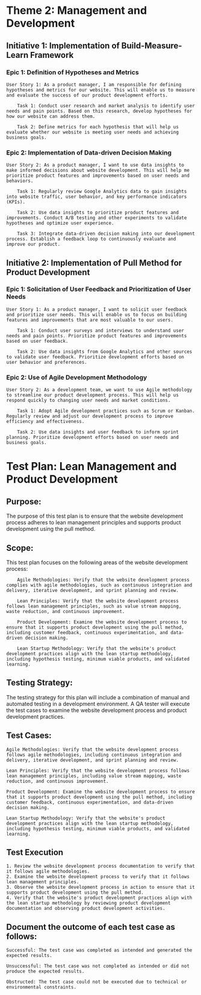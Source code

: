 # Theme 2: Management and Development

## Initiative 1: Implementation of Build-Measure-Learn Framework

### Epic 1: Definition of Hypotheses and Metrics

    User Story 1: As a product manager, I am responsible for defining hypotheses and metrics for our website. This will enable us to measure and evaluate the success of our product development efforts.

        Task 1: Conduct user research and market analysis to identify user needs and pain points. Based on this research, develop hypotheses for how our website can address them.

        Task 2: Define metrics for each hypothesis that will help us evaluate whether our website is meeting user needs and achieving business goals.

### Epic 2: Implementation of Data-driven Decision Making

    User Story 2: As a product manager, I want to use data insights to make informed decisions about website development. This will help me prioritize product features and improvements based on user needs and behaviors.

        Task 1: Regularly review Google Analytics data to gain insights into website traffic, user behavior, and key performance indicators (KPIs).

        Task 2: Use data insights to prioritize product features and improvements. Conduct A/B testing and other experiments to validate hypotheses and optimize user experience.

        Task 3: Integrate data-driven decision making into our development process. Establish a feedback loop to continuously evaluate and improve our product.

## Initiative 2: Implementation of Pull Method for Product Development

### Epic 1: Solicitation of User Feedback and Prioritization of User Needs

    User Story 1: As a product manager, I want to solicit user feedback and prioritize user needs. This will enable us to focus on building features and improvements that are most valuable to our users.

        Task 1: Conduct user surveys and interviews to understand user needs and pain points. Prioritize product features and improvements based on user feedback.

        Task 2: Use data insights from Google Analytics and other sources to validate user feedback. Prioritize development efforts based on user behavior and preferences.

### Epic 2: Use of Agile Development Methodology

    User Story 2: As a development team, we want to use Agile methodology to streamline our product development process. This will help us respond quickly to changing user needs and market conditions.

        Task 1: Adopt Agile development practices such as Scrum or Kanban. Regularly review and adjust our development process to improve efficiency and effectiveness.

        Task 2: Use data insights and user feedback to inform sprint planning. Prioritize development efforts based on user needs and business goals.

# Test Plan: Lean Management and Product Development

## Purpose:
The purpose of this test plan is to ensure that the website development process adheres to lean management principles and supports product development using the pull method.

## Scope:
This test plan focuses on the following areas of the website development process:

        Agile Methodologies: Verify that the website development process complies with agile methodologies, such as continuous integration and delivery, iterative development, and sprint planning and review.

        Lean Principles: Verify that the website development process follows lean management principles, such as value stream mapping, waste reduction, and continuous improvement.

        Product Development: Examine the website development process to ensure that it supports product development using the pull method, including customer feedback, continuous experimentation, and data-driven decision making.

        Lean Startup Methodology: Verify that the website's product development practices align with the lean startup methodology, including hypothesis testing, minimum viable products, and validated learning.
## Testing Strategy:
The testing strategy for this plan will include a combination of manual and automated testing in a development environment. A QA tester will execute the test cases to examine the website development process and product development practices.

## Test Cases:

    Agile Methodologies: Verify that the website development process follows agile methodologies, including continuous integration and delivery, iterative development, and sprint planning and review.

    Lean Principles: Verify that the website development process follows lean management principles, including value stream mapping, waste reduction, and continuous improvement.

    Product Development: Examine the website development process to ensure that it supports product development using the pull method, including customer feedback, continuous experimentation, and data-driven decision making.

    Lean Startup Methodology: Verify that the website's product development practices align with the lean startup methodology, including hypothesis testing, minimum viable products, and validated learning.

## Test Execution
    1. Review the website development process documentation to verify that it follows agile methodologies.
    2. Examine the website development process to verify that it follows lean management principles.
    3. Observe the website development process in action to ensure that it supports product development using the pull method.
    4. Verify that the website's product development practices align with the lean startup methodology by reviewing product development documentation and observing product development activities.

## Document the outcome of each test case as follows:

    Successful: The test case was completed as intended and generated the expected results.

    Unsuccessful: The test case was not completed as intended or did not produce the expected results.
    
    Obstructed: The test case could not be executed due to technical or environmental constraints.